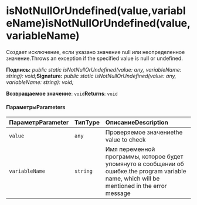 # <a name="isnotnullorundefinedvaluevariablename"></a><span data-ttu-id="f0643-101">isNotNullOrUndefined(value,variableName)</span><span class="sxs-lookup"><span data-stu-id="f0643-101">isNotNullOrUndefined(value,variableName)</span></span>




<span data-ttu-id="f0643-102">Создает исключение, если указано значение null или неопределенное значение.</span><span class="sxs-lookup"><span data-stu-id="f0643-102">Throws an exception if the specified value is null or undefined.</span></span>

<span data-ttu-id="f0643-103">**Подпись:** _public static isNotNullOrUndefined(value: any, variableName: string): void;_</span><span class="sxs-lookup"><span data-stu-id="f0643-103">**Signature:** _public static isNotNullOrUndefined(value: any, variableName: string): void;_</span></span>

<span data-ttu-id="f0643-104">**Возвращаемое значение**: `void`</span><span class="sxs-lookup"><span data-stu-id="f0643-104">**Returns**: `void`</span></span>





#### <a name="parameters"></a><span data-ttu-id="f0643-105">Параметры</span><span class="sxs-lookup"><span data-stu-id="f0643-105">Parameters</span></span>


| <span data-ttu-id="f0643-106">Параметр</span><span class="sxs-lookup"><span data-stu-id="f0643-106">Parameter</span></span>    | <span data-ttu-id="f0643-107">Тип</span><span class="sxs-lookup"><span data-stu-id="f0643-107">Type</span></span>    | <span data-ttu-id="f0643-108">Описание</span><span class="sxs-lookup"><span data-stu-id="f0643-108">Description</span></span> |
|:-------------|:---------------|:------------|
| `value`    | `any` | <span data-ttu-id="f0643-109">Проверяемое значение</span><span class="sxs-lookup"><span data-stu-id="f0643-109">the value to check</span></span> |
| `variableName`    | `string` | <span data-ttu-id="f0643-110">Имя переменной программы, которое будет упомянуто в сообщении об ошибке.</span><span class="sxs-lookup"><span data-stu-id="f0643-110">the program variable name, which will be mentioned in the error message</span></span> |


